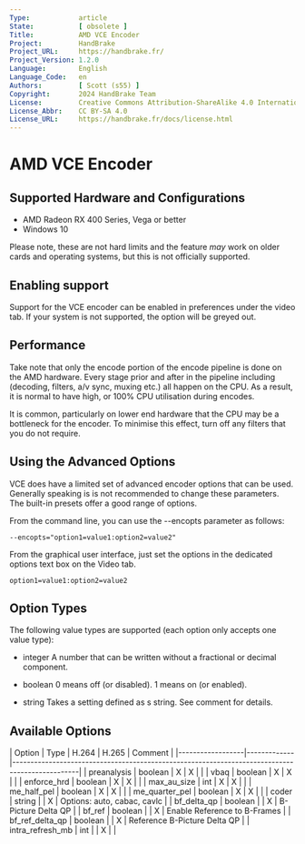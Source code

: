 ```yaml
---
Type:            article
State:           [ obsolete ]
Title:           AMD VCE Encoder
Project:         HandBrake
Project_URL:     https://handbrake.fr/
Project_Version: 1.2.0
Language:        English
Language_Code:   en
Authors:         [ Scott (s55) ]
Copyright:       2024 HandBrake Team
License:         Creative Commons Attribution-ShareAlike 4.0 International
License_Abbr:    CC BY-SA 4.0
License_URL:     https://handbrake.fr/docs/license.html
---
```


AMD VCE Encoder
==========================

Supported Hardware and Configurations 
--------------
- AMD Radeon RX 400 Series, Vega or better
- Windows 10

Please note, these are not hard limits and the feature *may* work on older cards and operating systems, but this is not officially supported.

Enabling support
--------------
Support for the VCE encoder can be enabled in preferences under the video tab. If your system is not supported, the option will be greyed out.


Performance
--------------
Take note that only the encode portion of the encode pipeline is done on the AMD hardware. 
Every stage prior and after in the pipeline including (decoding, filters, a/v sync, muxing etc.) all happen on the CPU. As a result, it is normal to have high, or 100% CPU utilisation during encodes. 

It is common, particularly on lower end hardware that the CPU may be a bottleneck for the encoder. To minimise this effect, turn off any filters that you do not require. 


Using the Advanced Options
--------------
VCE does have a limited set of advanced encoder options that can be used.  Generally speaking is is not recommended to change these parameters. The built-in presets offer a good range of options.

From the command line, you can use the --encopts parameter as follows:

    --encopts="option1=value1:option2=value2"


From the graphical user interface, just set the options in the dedicated options text box on the Video tab.

    option1=value1:option2=value2

Option Types
--------------
The following value types are supported (each option only accepts one value type):

- integer
  A number that can be written without a fractional or decimal component.

- boolean
  0 means off (or disabled).
  1 means on (or enabled).
 
- string
  Takes a setting defined as s string. See comment for details. 


Available Options
--------------

| Option           | Type        | H.264 | H.265 | Comment                                                                        |
|------------------|-------------|------------------------------------------------------------------------------------------------|
| preanalysis      | boolean     |   X   |   X   |                                                                                |
| vbaq             | boolean     |   X   |   X   |                                                                                |
| enforce_hrd      | boolean     |   X   |   X   |                                                                                |
| max_au_size      | int         |   X   |   X   |                                                                                |
| me_half_pel      | boolean     |   X   |   X   |                                                                                |
| me_quarter_pel   | boolean     |   X   |   X   |                                                                                |
| coder            | string      |       |   X   | Options: auto, cabac, cavlc                                                    |
| bf_delta_qp      | boolean     |       |   X   | B-Picture Delta QP                                                             |
| bf_ref           | boolean     |       |   X   | Enable Reference to B-Frames                                                   |
| bf_ref_delta_qp  | boolean     |       |   X   | Reference B-Picture Delta QP                                                   |
| intra_refresh_mb | int         |       |   X   |                                                                                |
